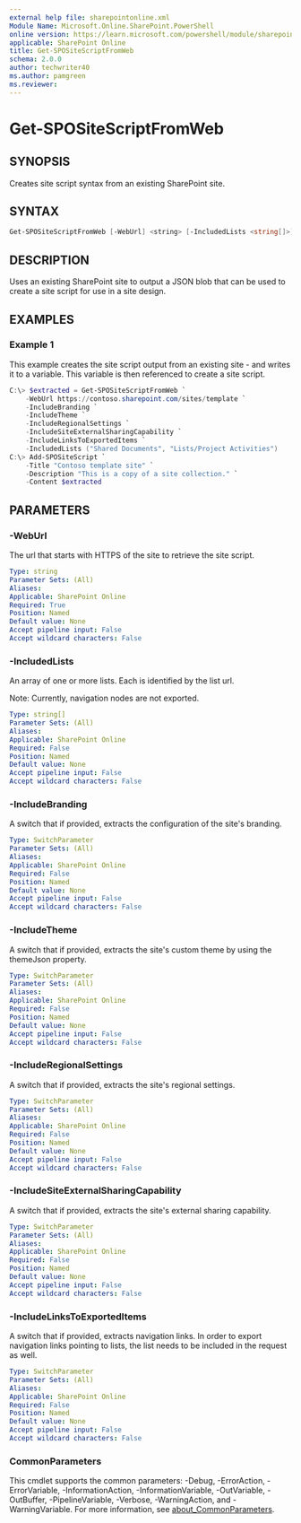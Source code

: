 ```yaml
---
external help file: sharepointonline.xml
Module Name: Microsoft.Online.SharePoint.PowerShell
online version: https://learn.microsoft.com/powershell/module/sharepoint-online/get-spositescriptfromweb
applicable: SharePoint Online
title: Get-SPOSiteScriptFromWeb
schema: 2.0.0
author: techwriter40
ms.author: pamgreen
ms.reviewer:
---
```


# Get-SPOSiteScriptFromWeb

## SYNOPSIS

Creates site script syntax from an existing SharePoint site.

## SYNTAX

```powershell
Get-SPOSiteScriptFromWeb [-WebUrl] <string> [-IncludedLists <string[]>] [-IncludeBranding] [-IncludeTheme] [-IncludeRegionalSettings] [-IncludeSiteExternalSharingCapability] [-IncludeLinksToExportedItems] [<CommonParameters>]
```

## DESCRIPTION

Uses an existing SharePoint site to output a JSON blob that can be used to create a site script for use in a site design.

## EXAMPLES

### Example 1

This example creates the site script output from an existing site - and writes it to a variable. This variable is then referenced to create a site script.

```powershell
C:\> $extracted = Get-SPOSiteScriptFromWeb `
    -WebUrl https://contoso.sharepoint.com/sites/template `
    -IncludeBranding `
    -IncludeTheme `
    -IncludeRegionalSettings `
    -IncludeSiteExternalSharingCapability `
    -IncludeLinksToExportedItems `
    -IncludedLists ("Shared Documents", "Lists/Project Activities")
C:\> Add-SPOSiteScript `
    -Title "Contoso template site" `
    -Description "This is a copy of a site collection." `
    -Content $extracted
```

## PARAMETERS

### -WebUrl

The url that starts with HTTPS of the site to retrieve the site script.

```yaml
Type: string
Parameter Sets: (All)
Aliases:
Applicable: SharePoint Online
Required: True
Position: Named
Default value: None
Accept pipeline input: False
Accept wildcard characters: False
```

### -IncludedLists

An array of one or more lists. Each is identified by the list url.

Note: Currently, navigation nodes are not exported.

```yaml
Type: string[]
Parameter Sets: (All)
Aliases:
Applicable: SharePoint Online
Required: False
Position: Named
Default value: None
Accept pipeline input: False
Accept wildcard characters: False
```

### -IncludeBranding

A switch that if provided, extracts the configuration of the site's branding.

```yaml
Type: SwitchParameter
Parameter Sets: (All)
Aliases:
Applicable: SharePoint Online
Required: False
Position: Named
Default value: None
Accept pipeline input: False
Accept wildcard characters: False
```

### -IncludeTheme

A switch that if provided, extracts the site's custom theme by using the themeJson property.

```yaml
Type: SwitchParameter
Parameter Sets: (All)
Aliases:
Applicable: SharePoint Online
Required: False
Position: Named
Default value: None
Accept pipeline input: False
Accept wildcard characters: False
```

### -IncludeRegionalSettings

A switch that if provided, extracts the site's regional settings.

```yaml
Type: SwitchParameter
Parameter Sets: (All)
Aliases:
Applicable: SharePoint Online
Required: False
Position: Named
Default value: None
Accept pipeline input: False
Accept wildcard characters: False
```

### -IncludeSiteExternalSharingCapability

A switch that if provided, extracts the site's external sharing capability.

```yaml
Type: SwitchParameter
Parameter Sets: (All)
Aliases:
Applicable: SharePoint Online
Required: False
Position: Named
Default value: None
Accept pipeline input: False
Accept wildcard characters: False
```

### -IncludeLinksToExportedItems

A switch that if provided, extracts navigation links. In order to export navigation links pointing to lists, the list needs to be included in the request as well.

```yaml
Type: SwitchParameter
Parameter Sets: (All)
Aliases:
Applicable: SharePoint Online
Required: False
Position: Named
Default value: None
Accept pipeline input: False
Accept wildcard characters: False
```

### CommonParameters

This cmdlet supports the common parameters: -Debug, -ErrorAction, -ErrorVariable, -InformationAction, -InformationVariable, -OutVariable, -OutBuffer, -PipelineVariable, -Verbose, -WarningAction, and -WarningVariable. For more information, see [about_CommonParameters](https://go.microsoft.com/fwlink/p/?LinkID=113216).
